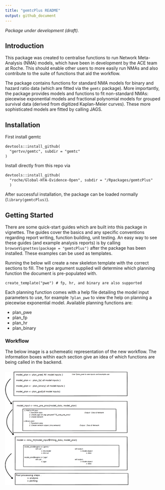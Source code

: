 ```yaml
---
title: "gemtcPlus README"
output: github_document
---
```


_Package under development (draft)._

## Introduction

This package was created to centralise functions to run Network Meta-Analysis (NMA) models, which have
been in development by the ACE team at Roche. This should enable 
other users to more easily run NMAs and also contribute to the suite
of functions that aid the workflow. 

The package contains functions for standard NMA models for binary and hazard ratio data (which are fitted via the `gemtc` package). More importantly, the package provides models and functions to fit non-standard NMAs: piecewise exponential models and fractional polynomial models for grouped survival data (derived from digitized Kaplan-Meier curves). These more sophisticated models are fitted by calling JAGS.



## Installation

First install gemtc

```
devtools::install_github(
  "gertvv/gemtc", subdir = "gemtc"
)
```

Install directly from this repo via

```
devtools::install_github(
  "roche/Global-HTA-Evidence-Open", subdir = "/Rpackages/gemtcPlus"
  )
```

After successful installation, the package can be loaded normally (`library(gemtcPlus)`).

## Getting Started

There are some quick-start guides which are built into this package in vignettes. The guides cover the basics and any specific conventions regarding report writing, function building, unit testing. An easy way to see these guides (and example analysis reports) is by calling `browseVignettes(package = "gemtcPlus")` after the package has been installed. These examples can be used as templates.

Running the below will create a new skeleton template with the correct sections to fill. The type argument supplied will determine which planning function the document is pre-populated with. 


```
create_template("pwe") # fp, hr, and binary are also supported
```

Each planning function comes with a help file detailing the model input parameters to use, for example `?plan_pwe` to view the help on planning a piecewise exponential model. Available planning functions are:

* plan_pwe
* plan_fp
* plan_hr
* plan_binary

### Workflow
The below image is a schemeatic representation of the new workflow. The information boxes within each section give an idea of which functions are being called in the backend.


### <img src="inst/basic_workflow.png" width="400">


